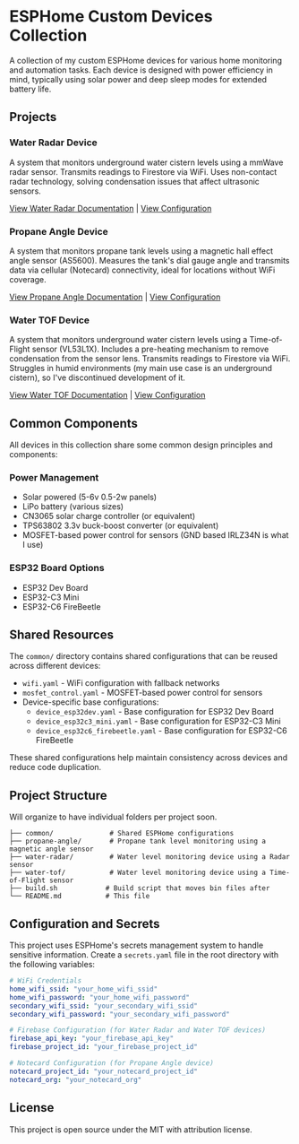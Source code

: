 # ESPHome Custom Devices Collection

A collection of my custom ESPHome devices for various home monitoring and automation tasks. Each device is designed with power efficiency in mind, typically using solar power and deep sleep modes for extended battery life.

## Projects

### Water Radar Device

A system that monitors underground water cistern levels using a mmWave radar sensor. Transmits readings to Firestore via WiFi. Uses non-contact radar technology, solving condensation issues that affect ultrasonic sensors.

[View Water Radar Documentation](water-radar/README.md) | [View Configuration](water-radar/water-radar.yaml)

### Propane Angle Device

A system that monitors propane tank levels using a magnetic hall effect angle sensor (AS5600). Measures the tank's dial gauge angle and transmits data via cellular (Notecard) connectivity, ideal for locations without WiFi coverage.

[View Propane Angle Documentation](propane-angle/README.md) | [View Configuration](propane-angle/propane-angle.yaml)

### Water TOF Device

A system that monitors underground water cistern levels using a Time-of-Flight sensor (VL53L1X). Includes a pre-heating mechanism to remove condensation from the sensor lens. Transmits readings to Firestore via WiFi. Struggles in humid environments (my main use case is an underground cistern), so I've discontinued development of it.

[View Water TOF Documentation](water-tof/README.md) | [View Configuration](water-tof/water-tof.yaml)

## Common Components

All devices in this collection share some common design principles and components:

### Power Management

-   Solar powered (5-6v 0.5-2w panels)
-   LiPo battery (various sizes)
-   CN3065 solar charge controller (or equivalent)
-   TPS63802 3.3v buck-boost converter (or equivalent)
-   MOSFET-based power control for sensors (GND based IRLZ34N is what I use)

### ESP32 Board Options

-   ESP32 Dev Board
-   ESP32-C3 Mini
-   ESP32-C6 FireBeetle

## Shared Resources

The `common/` directory contains shared configurations that can be reused across different devices:

-   `wifi.yaml` - WiFi configuration with fallback networks
-   `mosfet_control.yaml` - MOSFET-based power control for sensors
-   Device-specific base configurations:
    -   `device_esp32dev.yaml` - Base configuration for ESP32 Dev Board
    -   `device_esp32c3_mini.yaml` - Base configuration for ESP32-C3 Mini
    -   `device_esp32c6_firebeetle.yaml` - Base configuration for ESP32-C6 FireBeetle

These shared configurations help maintain consistency across devices and reduce code duplication.

## Project Structure

Will organize to have individual folders per project soon.

```
├── common/              # Shared ESPHome configurations
├── propane-angle/       # Propane tank level monitoring using a magnetic angle sensor
├── water-radar/         # Water level monitoring device using a Radar sensor
├── water-tof/           # Water level monitoring device using a Time-of-Flight sensor
├── build.sh           	# Build script that moves bin files after
└── README.md           # This file
```

## Configuration and Secrets

This project uses ESPHome's secrets management system to handle sensitive information. Create a `secrets.yaml` file in the root directory with the following variables:

```yaml
# WiFi Credentials
home_wifi_ssid: "your_home_wifi_ssid"
home_wifi_password: "your_home_wifi_password"
secondary_wifi_ssid: "your_secondary_wifi_ssid"
secondary_wifi_password: "your_secondary_wifi_password"

# Firebase Configuration (for Water Radar and Water TOF devices)
firebase_api_key: "your_firebase_api_key"
firebase_project_id: "your_firebase_project_id"

# Notecard Configuration (for Propane Angle device)
notecard_project_id: "your_notecard_project_id"
notecard_org: "your_notecard_org"
```

## License

This project is open source under the MIT with attribution license.
